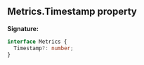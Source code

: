 ## Metrics.Timestamp property

**Signature:**

```typescript
interface Metrics {
  Timestamp?: number;
}
```
